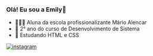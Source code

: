 ### Olá! Eu sou a Emily👋
- 👩🏼‍🎓 Aluna da escola profissionalizante Mário Alencar
-  📍  2° ano do curso de Desenvolvimento de Sistema
-  🌱  Estudando HTML e CSS


[![instagram](https://img.shields.io/badge/Instagram-E4405F?style=for-the-badge&logo=instagram&logoColor=white)](https://instagram.com/_em.yl_s)
